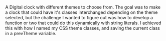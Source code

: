A Digital clock with different themes to choose from.  The goal was to make a clock that could have it's classes interchanged depending on the theme selected, but the challenge I wanted to figure out was how to develop a function or two that could do this dynamically with string literals.  I achieved this with how I named my CSS theme classes, and saving the current class in a prevTheme variable.
